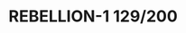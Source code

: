 # REBELLION-1                                                                                                           129/200
